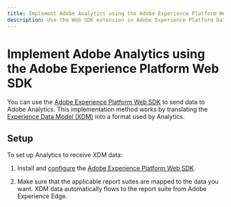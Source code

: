 ```yaml
---
title: Implement Adobe Analytics using the Adobe Experience Platform Web SDK
description: Use the Web SDK extension in Adobe Experience Platform Data Collection to send data to Adobe Analytics.
---
```


# Implement Adobe Analytics using the Adobe Experience Platform Web SDK

You can use the [Adobe Experience Platform Web SDK](https://experienceleague.adobe.com/docs/experience-platform/tags/extensions/adobe/sdk/overview.html) to send data to Adobe Analytics. This implementation method works by translating the [Experience Data Model (XDM)](https://experienceleague.adobe.com/docs/experience-platform/xdm/home.html) into a format used by Analytics.

## Setup

To set up Analytics to receive XDM data:

1. Install and [configure](https://experienceleague.adobe.com/docs/experience-platform/edge/fundamentals/configuring-the-sdk.html) the [Adobe Experience Platform Web SDK](https://experienceleague.adobe.com/docs/experience-platform/edge/fundamentals/installing-the-sdk.html).

1. Make sure that the applicable report suites are mapped to the data you want. XDM data automatically flows to the report suite from Adobe Experience Edge.
